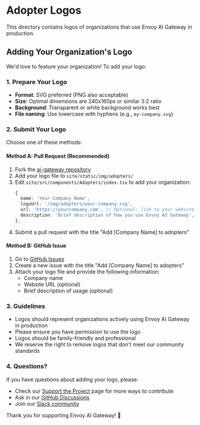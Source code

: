 # Adopter Logos

This directory contains logos of organizations that use Envoy AI Gateway in production.

## Adding Your Organization's Logo

We'd love to feature your organization! To add your logo:

### 1. Prepare Your Logo
- **Format**: SVG preferred (PNG also acceptable)
- **Size**: Optimal dimensions are 240x160px or similar 3:2 ratio
- **Background**: Transparent or white background works best
- **File naming**: Use lowercase with hyphens (e.g., `my-company.svg`)

### 2. Submit Your Logo
Choose one of these methods:

#### Method A: Pull Request (Recommended)
1. Fork the [ai-gateway repository](https://github.com/envoyproxy/ai-gateway)
2. Add your logo file to `site/static/img/adopters/`
3. Edit `site/src/components/Adopters/index.tsx` to add your organization:
   ```typescript
   {
     name: 'Your Company Name',
     logoUrl: '/img/adopters/your-company.svg',
     url: 'https://yourcompany.com', // Optional: link to your website
     description: 'Brief description of how you use Envoy AI Gateway', // Optional
   },
   ```
4. Submit a pull request with the title "Add [Company Name] to adopters"

#### Method B: GitHub Issue
1. Go to [GitHub Issues](https://github.com/envoyproxy/ai-gateway/issues/new)
2. Create a new issue with the title "Add [Company Name] to adopters"
3. Attach your logo file and provide the following information:
   - Company name
   - Website URL (optional)
   - Brief description of usage (optional)

### 3. Guidelines
- Logos should represent organizations actively using Envoy AI Gateway in production
- Please ensure you have permission to use the logo
- Logos should be family-friendly and professional
- We reserve the right to remove logos that don't meet our community standards

### 4. Questions?
If you have questions about adding your logo, please:
- Check our [Support the Project](/support) page for more ways to contribute
- Ask in our [GitHub Discussions](https://github.com/envoyproxy/ai-gateway/discussions)
- Join our [Slack community](https://envoyproxy.slack.com/archives/C07Q4N24VAA)

Thank you for supporting Envoy AI Gateway! 🎉
